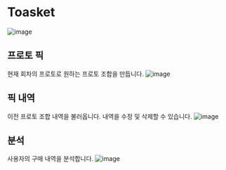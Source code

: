 
# Toasket
![image](https://user-images.githubusercontent.com/20869970/222399214-e6543486-d6fa-49ca-af0b-c6eaf131ada5.png)

## 프로토 픽
현재 회차의 프로토로 원하는 프로토 조합을 만듭니다.
![image](https://user-images.githubusercontent.com/20869970/222399756-4308346f-fd38-4665-8180-9448d3a7346b.png)

## 픽 내역
이전 프로토 조합 내역을 불러옵니다. 내역을 수정 및 삭제할 수 있습니다.
![image](https://user-images.githubusercontent.com/20869970/222399917-c4568a82-ab60-4c26-8464-50118cc72999.png)
 
## 분석
사용자의 구매 내역을 분석합니다.
![image](https://user-images.githubusercontent.com/20869970/222400017-131d3595-5f4a-431b-9c9b-784ca2cb5503.png)
 

